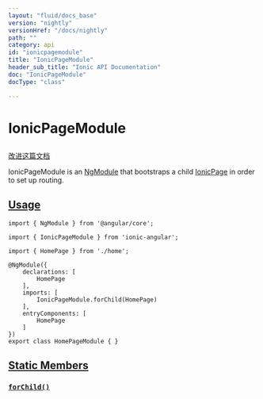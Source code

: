 ```yaml
---
layout: "fluid/docs_base"
version: "nightly"
versionHref: "/docs/nightly"
path: ""
category: api
id: "ionicpagemodule"
title: "IonicPageModule"
header_sub_title: "Ionic API Documentation"
doc: "IonicPageModule"
docType: "class"

---
```










<h1 class="api-title">
<a class="anchor" name="ionic-page-module" href="#ionic-page-module"></a>

IonicPageModule





</h1>

<a class="improve-v2-docs" href="http://github.com/ionic-team/ionic/edit/master/src/module.ts#L452">
改进这篇文档
</a>






<p>IonicPageModule is an <a href="https://angular.io/docs/ts/latest/guide/ngmodule.html">NgModule</a> that
bootstraps a child <a href="../navigation/IonicPage/">IonicPage</a> in order to set up routing.</p>




<!-- @usage tag -->

<h2><a class="anchor" name="usage" href="#usage">Usage</a></h2>

<pre><code class="lang-ts">import { NgModule } from &#39;@angular/core&#39;;

import { IonicPageModule } from &#39;ionic-angular&#39;;

import { HomePage } from &#39;./home&#39;;

@NgModule({
    declarations: [
        HomePage
    ],
    imports: [
        IonicPageModule.forChild(HomePage)
    ],
    entryComponents: [
        HomePage
    ]
})
export class HomePageModule { }
</code></pre>




<!-- @property tags -->
<h2><a class="anchor" name="static-members" href="#static-members">Static Members</a></h2>
<div id="forChild"></div>
<h3><a class="anchor" name="forChild" href="#forChild"><code>forChild()</code>

</a></h3>












<!-- instance methods on the class -->




<!-- related link --><!-- end content block -->


<!-- end body block -->

